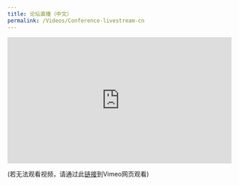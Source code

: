 ```yaml
---
title: 论坛直播（中文）
permalink: /Videos/Conference-livestream-cn
---
```


<div style="padding:56.25% 0 0 0;position:relative;"><iframe src="https://player.vimeo.com/video/696507417?h=1e251cc409&title=0&byline=0&portrait=0" style="position:absolute;top:0;left:0;width:100%;height:100%;" frameborder="0" allow="autoplay; fullscreen; picture-in-picture" allowfullscreen></iframe></div><script src="https://player.vimeo.com/api/player.js"></script>

(若无法观看视频，请通过此<a href="https://vimeo.com/event/1989823/" target="_blank">链接</a>到Vimeo网页观看)